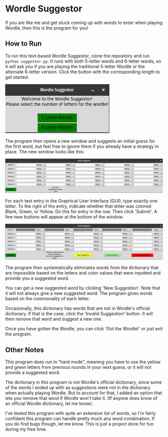 # Wordle Suggestor

If you are like me and get stuck coming up with words to enter when playing Wordle, then this is the program
for you!

## How to Run
To run this text-based Wordle Suggestor, clone the repository and run `python suggestor.py`. 
It runs with both 5-letter words and 6-letter words, so it will ask you if you are playing the traditional 
5-letter Wordle or the alternate 6-letter version. Click the button with the corresponding length to get started.

![Main Window](main_window.png "Main Window")

The program then opens a new window and suggests an initial guess for the first word, but feel free to ignore them if you
already have a strategy in place. The new window looks like this:

![Wordle Window](wordle_window.png "Wordle Window")

For each text entry in the Graphical User Interface (GUI), type exactly one letter. To the right of the entry,
indicate whether that letter was colored Blank, Green, or Yellow. Do this for entry in the row. Then click 'Submit'.
A few new buttons will appear at the bottom of the window.

![Submitted Window](window_after_submit.png "Submitted Window")

The program then systematically eliminates words from the dictionary that are impossible based on the
letters and color values that were inputted and provide you a suggested word.

You can get a new suggested word by clicking 'New Suggestion'. Note that it will not always give a new suggested word. 
The program gives words based on the commonality of each letter. 

Occasionally, this dictionary has words that are not in Wordle's official dictionary. If that is the case, click the
'Invalid Suggestion' button. It will then remove that word and suggest a new one. 

Once you have gotten the Wordle, you can click 'Got the Wordle!' or just exit the program. 

## Other Notes

This program does run in "hard mode", meaning you have to use the yellow and green letters from previous 
rounds in your next guess, or it will not provide a suggested word. 

The dictionary in this program is not Wordle's official dictionary, since some of the
words I ended up with as suggestions were not in the dictionary when actually playing Wordle. But to account 
for that, I added an option that lets you remove that word if Wordle won't take it. (If anyone does know of an official
Wordle dictionary, let me know). 

I've tested this program with quite an extensive list of words, so I'm fairly confident this program can handle
pretty much any word combination. If you do find bugs though, let me know. This is just a project done for fun
during my free time. 